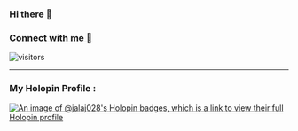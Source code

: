 ### Hi there 👋
### [Connect with me 💬](https://bio.link/jalajb)
![visitors](https://visitor-badge.laobi.icu/badge?page_id=Jalaj028.Jalaj028)

---

### My Holopin Profile :
[![An image of @jalaj028's Holopin badges, which is a link to view their full Holopin profile](https://holopin.me/jalaj028)](https://holopin.io/@jalaj028)
<!--
**Jalaj028/Jalaj028** is a ✨ _special_ ✨ repository because its `README.md` (this file) appears on your GitHub profile.

Here are some ideas to get you started:

- 🔭 I’m currently working on ...
- 🌱 I’m currently learning ...
- 👯 I’m looking to collaborate on ...
- 🤔 I’m looking for help with ...
- 💬 Ask me about ...
- 📫 How to reach me: ...
- 😄 Pronouns: ...
- ⚡ Fun fact: ...
-->
